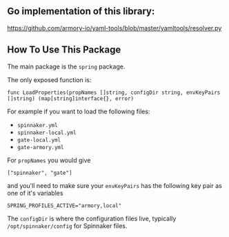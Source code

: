 ## Go implementation of this library:

https://github.com/armory-io/yaml-tools/blob/master/yamltools/resolver.py


## How To Use This Package

The main package is the `spring` package.

The only exposed function is:

```
func LoadProperties(propNames []string, configDir string, envKeyPairs []string) (map[string]interface{}, error)
```


For example if you want to load the following files:

* `spinnaker.yml`
* `spinnaker-local.yml`
* `gate-local.yml`
* `gate-armory.yml`

For `propNames` you would give

```
["spinnaker", "gate"]
```

and you'll need to make sure your `envKeyPairs` has the following key pair as one of it's
variables
```
SPRING_PROFILES_ACTIVE="armory,local"
```

The `configDir` is where the configuration files live, typically `/opt/spinnaker/config` for Spinnaker files.
